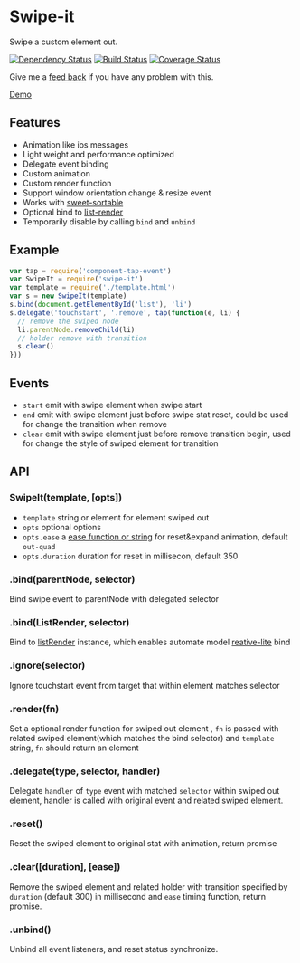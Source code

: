 # Swipe-it

Swipe a custom element out.

[![Dependency Status](https://david-dm.org/chemzqm/swipe-it.svg)](https://david-dm.org/chemzqm/swipe-it)
[![Build Status](https://secure.travis-ci.org/chemzqm/swipe-it.svg)](http://travis-ci.org/chemzqm/swipe-it)
[![Coverage Status](https://coveralls.io/repos/chemzqm/swipe-it/badge.svg?branch=master&service=github)](https://coveralls.io/github/chemzqm/swipe-it?branch=master)

Give me a [feed back](https://github.com/chemzqm/swipe-it/issues/new) if you have any problem with this.

[Demo](http://chemzqm.github.io/swipe-it/)


## Features

* Animation like ios messages
* Light weight and performance optimized
* Delegate event binding
* Custom animation
* Custom render function
* Support window orientation change & resize event
* Works with [sweet-sortable](https://github.com/chemzqm/sweet-sortable)
* Optional bind to [list-render](https://github.com/chemzqm/list-render)
* Temporarily disable by calling `bind` and `unbind`

## Example

``` js
var tap = require('component-tap-event')
var SwipeIt = require('swipe-it')
var template = require('./template.html')
var s = new SwipeIt(template)
s.bind(document.getElementById('list'), 'li')
s.delegate('touchstart', '.remove', tap(function(e, li) {
  // remove the swiped node
  li.parentNode.removeChild(li)
  // holder remove with transition
  s.clear()
}))
```

## Events

* `start` emit with swipe element when swipe start
* `end` emit with swipe element just before swipe stat reset, could be used for change the transition when remove
* `clear` emit with swipe element just before remove transition begin, used for change the style of swiped element for transition

## API

### SwipeIt(template, [opts])

* `template` string or element for element swiped out
* `opts` optional options
* `opts.ease` a [ease function or string](https://github.com/component/ease) for reset&expand animation, default `out-quad`
* `opts.duration` duration for reset in millisecon, default 350

### .bind(parentNode, selector)

Bind swipe event to parentNode with delegated selector

### .bind(ListRender, selector)

Bind to [listRender](https://github.com/chemzqm/list-render) instance, which enables automate model [reative-lite](https://github.com/chemzqm/reactive-lite) bind

### .ignore(selector)

Ignore touchstart event from target that within element matches selector

### .render(fn)

Set a optional render function for swiped out element , `fn` is passed with related swiped element(which matches the bind selector) and `template` string, `fn` should return an element

### .delegate(type, selector, handler)

Delegate `handler` of `type` event with matched `selector` within swiped out element, handler is called with original event and related swiped element.

### .reset()

Reset the swiped element to original stat with animation, return promise

### .clear([duration], [ease])

Remove the swiped element and related holder with transition specified by `duration` (default 300) in millisecond and `ease` timing function, return promise.

### .unbind()

Unbind all event listeners, and reset status synchronize.
